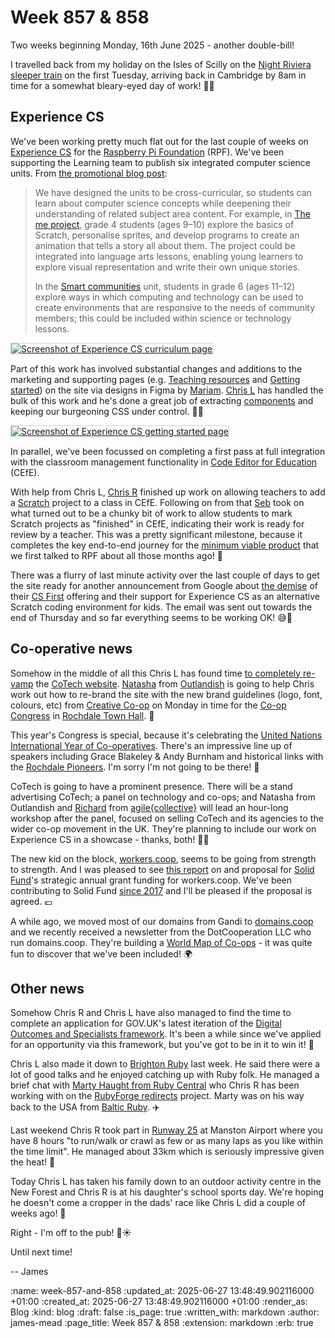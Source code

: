 Week 857 & 858
========

Two weeks beginning Monday, 16th June 2025 - another double-bill!

I travelled back from my holiday on the Isles of Scilly on the [Night Riviera sleeper train] on the first Tuesday, arriving back in Cambridge by 8am in time for a somewhat bleary-eyed day of work! 🚂😴

## Experience CS

We've been working pretty much flat out for the last couple of weeks on [Experience CS] for the [Raspberry Pi Foundation] (RPF). We've been supporting the Learning team to publish six integrated computer science units. From [the promotional blog post]:

> We have designed the units to be cross-curricular, so students can learn about computer science concepts while deepening their understanding of related subject area content. For example, in [The me project], grade 4 students (ages 9–10) explore the basics of Scratch, personalise sprites, and develop programs to create an animation that tells a story all about them. The project could be integrated into language arts lessons, enabling young learners to explore visual representation and write their own unique stories.
>
> In the [Smart communities] unit, students in grade 6 (ages 11–12) explore ways in which computing and technology can be used to create environments that are responsive to the needs of community members; this could be included within science or technology lessons.

<p>
  <a href="https://experience-cs.org/units">
    <img style="border: 1px solid lightgray;" alt="Screenshot of Experience CS curriculum page" src="<%= image_path('blog/screenshot-of-experience-cs-curriculum-page.png') %>">
  </a>
</p>

Part of this work has involved substantial changes and additions to the marketing and supporting pages (e.g. [Teaching resources] and [Getting started]) on the site via designs in Figma by [Mariam]. [Chris L] has handled the bulk of this work and he's done a great job of extracting [components][view-components] and keeping our burgeoning CSS under control. 🧑‍🎨

<p>
  <a href="https://experience-cs.org/getting-started">
    <img style="border: 1px solid lightgray;" alt="Screenshot of Experience CS getting started page" src="<%= image_path('blog/screenshot-of-experience-cs-getting-started-page.png') %>">
  </a>
</p>

In parallel, we've been focussed on completing a first pass at full integration with the classroom management functionality in [Code Editor for Education] (CEfE).

With help from Chris L, [Chris R] finished up work on allowing teachers to add a [Scratch] project to a class in CEfE. Following on from that [Seb] took on what turned out to be a chunky bit of work to allow students to mark Scratch projects as "finished" in CEfE, indicating their work is ready for review by a teacher. This was a pretty significant milestone, because it completes the key end-to-end journey for the [minimum viable product] that we first talked to RPF about all those months ago! 🚀

There was a flurry of last minute activity over the last couple of days to get the site ready for another announcement from Google about [the demise] of their [CS First] offering and their support for Experience CS as an alternative Scratch coding environment for kids. The email was sent out towards the end of Thursday and so far everything seems to be working OK! 😅🤞

## Co-operative news

Somehow in the middle of all this Chris L has found time [to completely re-vamp] the [CoTech website]. [Natasha] from [Outlandish] is going to help Chris work out how to re-brand the site with the new brand guidelines (logo, font, colours, etc) from [Creative Co-op] on Monday in time for the [Co-op Congress] in [Rochdale Town Hall]. 🎉

This year's Congress is special, because it's celebrating the [United Nations International Year of Co-operatives]. There's an impressive line up of speakers including Grace Blakeley & Andy Burnham and historical links with the [Rochdale Pioneers]. I'm sorry I'm not going to be there! 🥲

CoTech is going to have a prominent presence. There will be a stand advertising CoTech; a panel on technology and co-ops; and Natasha from Outlandish and [Richard] from [agile{collective}] will lead an hour-long workshop after the panel, focused on selling CoTech and its agencies to the wider co-op movement in the UK. They're planning to include our work on Experience CS in a showcase - thanks, both! 💪😎

The new kid on the block, [workers.coop], seems to be going from strength to strength. And I was pleased to see [this report][workers-coop-solid-fund-report] on and proposal for [Solid Fund]'s strategic annual grant funding for workers.coop. We've been contributing to Solid Fund [since 2017][joined-solid-fund] and I'll be pleased if the proposal is agreed. 💷

A while ago, we moved most of our domains from Gandi to [domains.coop] and we recently received a newsletter from the DotCooperation LLC who run domains.coop. They're building a [World Map of Co-ops] - it was quite fun to discover that we've been included! 🌍

## Other news

Somehow Chris R and Chris L have also managed to find the time to complete an application for GOV.UK's latest iteration of the [Digital Outcomes and Specialists framework]. It's been a while since we've applied for an opportunity via this framework, but you've got to be in it to win it! 📜

Chris L also made it down to [Brighton Ruby] last week. He said there were a lot of good talks and he enjoyed catching up with Ruby folk. He managed a brief chat with [Marty Haught from Ruby Central] who Chris R has been working with on the [RubyForge redirects] project. Marty was on his way back to the USA from [Baltic Ruby]. ✈️

Last weekend Chris R took part in [Runway 25] at Manston Airport where you have 8 hours "to run/walk or crawl as few or as many laps as you like within the time limit". He managed about 33km which is seriously impressive given the heat! 🥵

Today Chris L has taken his family down to an outdoor activity centre in the New Forest and Chris R is at his daughter's school sports day. We're hoping he doesn't come a cropper in the dads' race like Chris L did a couple of weeks ago! 🙏

Right - I'm off to the pub! 🍺☀️

Until next time!

-- James

[Night Riviera sleeper train]: https://www.seat61.com/sleeper-to-cornwall.htm
[Experience CS]: https://experience-cs.org/
[Raspberry Pi Foundation]: https://www.raspberrypi.org
[the promotional blog post]: https://www.raspberrypi.org/blog/experience-cs-a-free-integrated-curriculum-for-computer-science/
[The me project]: https://experience-cs.org/units/the-me-project
[Smart communities]: https://experience-cs.org/units/smart-communities
[Mariam]: https://www.mariambagersh.com/
[Teaching resources]: https://experience-cs.org/teaching-resources
[Getting started]: https://experience-cs.org/getting-started
[Chris L]: /chris-lowis
[view-components]: https://viewcomponent.org/
[Code Editor for Education]: https://editor.raspberrypi.org/en/education
[Chris R]: /chris-roos
[Scratch]: https://scratch.mit.edu/
[Seb]: https://www.sebjacobs.com/
[minimum viable product]: https://en.wikipedia.org/wiki/Minimum_viable_product
[the demise]: https://support.google.com/csfirst/answer/15848549
[CS First]: https://csfirst.withgoogle.com
[Natasha]: https://outlandish.com/person/natasha-natarajan/
[Outlandish]: https://outlandish.com/
[Creative Co-op]: https://creative.coop/
[to completely re-vamp]: https://git.coop/cotech/website/-/compare/9ead880cbc9f10b6ea7330964600f98f5176e70f...master?from_project_id=693
[CoTech website]: https://www.coops.tech/
[Co-op Congress]: https://www.uk.coop/events-and-training/congress
[Rochdale Town Hall]: https://www.rochdaletownhall.co.uk/
[Rochdale Pioneers]: https://en.wikipedia.org/wiki/Rochdale_Society_of_Equitable_Pioneers
[United Nations International Year of Co-operatives]: https://2025.coop/
[Richard]: https://agile.coop/our-people/richard/
[agile{collective}]: https://agile.coop/
[Brighton Ruby]: https://brightonruby.com/2025/
[Marty Haught from Ruby Central]: https://rubycentral.org/news/ruby-central-welcomes-marty-haught-as-interim-lead-for-rubygems-and-bundler/
[RubyForge redirects]: https://github.com/freerange/rubyforge-redirects
[Baltic Ruby]: https://balticruby.org/
[workers.coop]: https://www.workers.coop/
[Solid Fund]: https://solidfund.coop/
[joined-solid-fund]: /week-434#gfr
[workers-coop-solid-fund-report]: https://www.loomio.com/d/V8Y6DRLm/annual-strategic-grant-to-workers-coop-2024-2025-report-proposal-
[Runway 25]: https://runbelievablechallenges.co.uk/the-runway-1
[Digital Outcomes and Specialists framework]: https://www.crowncommercial.gov.uk/agreements/RM1043.9
[domains.coop]: https://domains.coop/
[World Map of Co-ops]: https://worldmap.coop/

:name: week-857-and-858
:updated_at: 2025-06-27 13:48:49.902116000 +01:00
:created_at: 2025-06-27 13:48:49.902116000 +01:00
:render_as: Blog
:kind: blog
:draft: false
:is_page: true
:written_with: markdown
:author: james-mead
:page_title: Week 857 & 858
:extension: markdown
:erb: true
